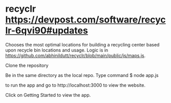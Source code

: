 # recyclr https://devpost.com/software/recyclr-6qvi90#updates
Chooses the most optimal locations for building a recycling center based upon recycle bin locations and usage. Logic is in https://github.com/abhinildutt/recyclr/blob/main/public/js/maps.js. 

Clone the repository

Be in the same directory as the local repo.
Type command 
$ node app.js

to run the app and go to http://localhost:3000 to view the website.

Click on Getting Started to view the app. 
